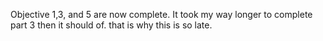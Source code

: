 Objective 1,3, and 5 are now complete. It took my way longer to complete part 3 then it should of. that is why this is so late.
